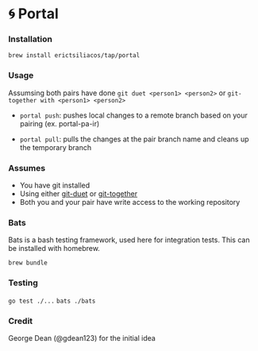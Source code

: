 # 🌀 Portal

### Installation
```brew install erictsiliacos/tap/portal```

### Usage
Assumsing both pairs have done `git duet <person1> <person2>` or `git-together with <person1> <person2>`

- `portal push`: pushes local changes to a remote branch based on your pairing (ex. portal-pa-ir)

- `portal pull`: pulls the changes at the pair branch name and cleans up the temporary branch
  
### Assumes
- You have git installed
- Using either [git-duet](https://github.com/git-duet/git-duet) or [git-together](https://github.com/kejadlen/git-together)
- Both you and your pair have write access to the working repository
  
### Bats
Bats is a bash testing framework, used here for integration tests. This can be installed with homebrew.

```brew bundle```

### Testing
```go test ./...```
```bats ./bats```

### Credit 

George Dean (@gdean123) for the initial idea
